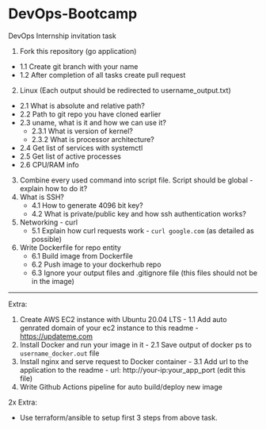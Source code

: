 # DevOps-Bootcamp

DevOps Internship invitation task

1. Fork this repository (go application)
  - 1.1 Create git branch with your name
  - 1.2 After completion of all tasks create pull request
2. Linux (Each output should be redirected to username_output.txt)
  - 2.1 What is absolute and relative path?
  - 2.2 Path to git repo you have cloned earlier
  - 2.3 uname, what is it and how we can use it?
      - 2.3.1 What is version of kernel?
      - 2.3.2 What is processor architecture?
  - 2.4 Get list of services with systemctl
  - 2.5 Get list of active processes
  - 2.6 CPU/RAM info
3. Combine every used command into script file. Script should be global - explain how to do it?
4. What is SSH?
   - 4.1 How to generate 4096 bit key?
   - 4.2 What is private/public key and how ssh authentication works?
5. Networking - curl
   - 5.1 Explain how curl requests work - `curl google.com` (as detailed as possible)
6. Write Dockerfile for repo entity
   - 6.1 Build image from Dockerfile
   - 6.2 Push image to your dockerhub repo
   - 6.3 Ignore your output files and .gitignore file (this files should not be in the image)
---
Extra:
  1. Create AWS EC2 instance with Ubuntu 20.04 LTS
    - 1.1 Add auto genrated domain of your ec2 instance to this readme - https://updateme.com
  2. Install Docker and run your image in it
    - 2.1 Save output of docker ps to `username_docker.out` file
  3. Install nginx and serve request to Docker container
    - 3.1 Add url to the application to the readme - url: http://your-ip:your_app_port (edit this file)
  4. Write Github Actions pipeline for auto build/deploy new image

2x Extra:
+ Use terraform/ansible to setup first 3 steps from above task. 
